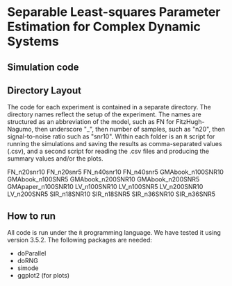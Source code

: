 # Separable Least-squares Parameter Estimation for Complex Dynamic Systems

## Simulation code

## Directory Layout

The code for each experiment is contained in a separate directory. The directory names reflect the setup of the experiment. The names are structured as an abbreviation of the model, such as FN for FitzHugh-Nagumo, then underscore "_", then number of samples, such as "n20", then signal-to-noise ratio such as "snr10".
Within each folder is an `R` script for running the simulations and saving the results as comma-separated values (.csv), and a second script for reading the .csv files and producing the summary values and/or the plots.

FN_n20snr10
FN_n20snr5
FN_n40snr10
FN_n40snr5
GMAbook_n100SNR10
GMAbook_n100SNR5
GMAbook_n200SNR10
GMAbook_n200SNR5
GMApaper_n100SNR10
LV_n100SNR10
LV_n100SNR5
LV_n200SNR10
LV_n200SNR5
SIR_n18SNR10
SIR_n18SNR5
SIR_n36SNR10
SIR_n36SNR5

## How to run

All code is run under the `R` programming language. We have tested it using version 3.5.2. The following packages are needed:
 - doParallel
 - doRNG
 - simode
 - ggplot2 (for plots)


